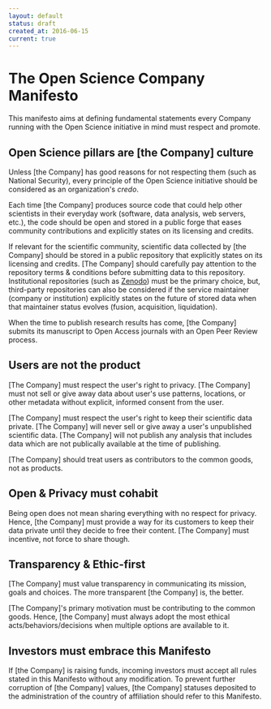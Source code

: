 ```yaml
---
layout: default
status: draft
created_at: 2016-06-15
current: true
---
```


The Open Science Company Manifesto
==================================

This manifesto aims at defining fundamental statements every Company running
with the Open Science initiative in mind must respect and promote.

## Open Science pillars are [the Company] culture

Unless [the Company] has good reasons for not respecting them (such as National
Security), every principle of the Open Science initiative should be considered
as an organization's *credo*.

Each time [the Company] produces source code that could help other scientists in
their everyday work (software, data analysis, web servers, etc.), the code
should be open and stored in a public forge that eases community contributions
and explicitly states on its licensing and credits.

If relevant for the scientific community, scientific data collected by [the
Company] should be stored in a public repository that explicitly states on its
licensing and credits. [The Company] should carefully pay attention to the
repository terms & conditions before submitting data to this repository.
Institutional repositories (such as [Zenodo](https://zenodo.org)) must be the
primary choice, but, third-party repositories can also be considered if the
service maintainer (company or institution) explicitly states on the future of
stored data when that maintainer status evolves (fusion, acquisition,
liquidation).

When the time to publish research results has come, [the Company] submits its
manuscript to Open Access journals with an Open Peer Review process.

## Users are not the product

[The Company] must respect the user's right to privacy. [The Company] must not 
sell or give away data about user's use patterns, locations, or other metadata
without explicit, informed consent from the user.

[The Company] must respect the user's right to keep their scientific data 
private. [The Company] will never sell or give away a user's unpublished
scientific data. [The Company] will not publish any analysis that 
includes data which are not publically available at the time of publishing.

[The Company] should treat users as contributors to the common goods, not 
as products.

## Open & Privacy must cohabit

Being open does not mean sharing everything with no respect for privacy. Hence,
[the Company] must provide a way for its customers to keep their data private
until they decide to free their content. [The Company] must incentive, not force
to share though.

## Transparency & Ethic-first

[The Company] must value transparency in communicating its mission, goals and
choices. The more transparent [the Company] is, the better.

[The Company]'s primary motivation must be contributing to the common goods.
Hence, [the Company] must always adopt the most ethical acts/behaviors/decisions
when multiple options are available to it.

## Investors must embrace this Manifesto

If [the Company] is raising funds, incoming investors must accept all rules
stated in this Manifesto without any modification. To prevent further corruption
of [the Company] values, [the Company] statuses deposited to the administration of
the country of affiliation should refer to this Manifesto.
